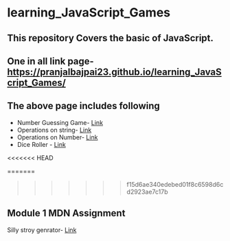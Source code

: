 # learning_JavaScript_Games

## This repository Covers the basic of JavaScript.

## One in all link page- https://pranjalbajpai23.github.io/learning_JavaScript_Games/

## The above page includes following 
- Number Guessing Game- [Link](guessTheNumber.html)
- Operations on string- [Link](string.html)
- Operations on Number- [Link](number.html)
- Dice Roller - [Link](dicee.html)

<<<<<<< HEAD

=======
>>>>>>> f15d6ae340edebed01f8c6598d6cd2923ae7c17b

## Module 1 MDN Assignment 
Silly stroy genrator- [Link](sillyStoryGenrator.html)

